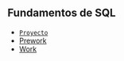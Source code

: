 ## Fundamentos de SQL

- [`Proyecto`](Proyecto/Readme.md)
- [Prework](Prework/Readme.md)
- [Work](Work/Readme.md)


